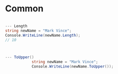 


# Common
```csharp

--- Length
string newName = "Mark Vince";
Console.WriteLine(newName.Length);
// 10



--- ToUpper()
            string newName = "Mark Vince";
            Console.WriteLine(newName.ToUpper());







```





























